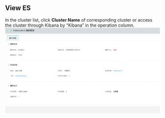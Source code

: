 ## View ES
In the cluster list, click **Cluster Name** of corresponding cluster or access the cluster through Kibana by “Kibana” in the operation column.
![Query1](https://github.com/jdcloudcom/cn/blob/Elasticsearch/image/Internet-Middleware/JCS%20for%20Elasticsearch/查看ES-01.png)

